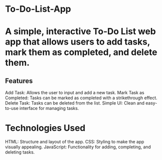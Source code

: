 # To-Do-List-App
# A simple, interactive To-Do List web app that allows users to add tasks, mark them as completed, and delete them.

## Features
Add Task: Allows the user to input and add a new task.
Mark Task as Completed: Tasks can be marked as completed with a strikethrough effect.
Delete Task: Tasks can be deleted from the list.
Simple UI: Clean and easy-to-use interface for managing tasks.
# Technologies Used
HTML: Structure and layout of the app.
CSS: Styling to make the app visually appealing.
JavaScript: Functionality for adding, completing, and deleting tasks.
